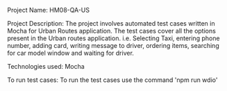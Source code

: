 Project Name: HM08-QA-US

Project Description: The project involves automated test cases written in Mocha for Urban Routes application. The test cases cover all the options present in the Urban routes application. i.e. Selecting Taxi, entering phone number, adding card, writing message to driver, ordering items, searching for car model window and waiting for driver.


Technologies used: Mocha

To run test cases: To run the test cases use the command  'npm run wdio'